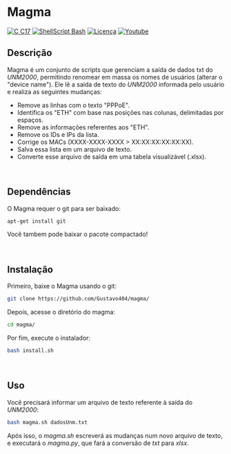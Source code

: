 # Magma

[![C C17](https://img.shields.io/badge/Python-3.11-yellow)](https://www.python.org/) [![ShellScript Bash](https://img.shields.io/badge/ShellScript-Bash-blue)](https://www.gnu.org/software/bash/) [![Licença](https://img.shields.io/badge/Licen%C3%A7a-GPL%202.0-yellow)](https://github.com/gustavo404/magma/blob/main/LICENSE) [![Youtube](https://img.shields.io/badge/Youtube-Gustavo404-red.svg)](https://youtube.com/gustavo404)

## Descrição

Magma é um conjunto de scripts que gerenciam a saída de dados txt do _UNM2000_, permitindo renomear em massa os nomes de usuários (alterar o "device name"). Ele lê a saída de texto do _UNM2000_ informada pelo usuário e realiza as seguintes mudanças:

- Remove as linhas com o texto "PPPoE".
- Identifica os "ETH" com base nas posições nas colunas, delimitadas por espaços.
- Remove as informações referentes aos "ETH".
- Remove os IDs e IPs da lista.
- Corrige os MACs (XXXX-XXXX-XXXX > XX:XX:XX:XX:XX:XX).
- Salva essa lista em um arquivo de texto.
- Converte esse arquivo de saída em uma tabela visualizável (.xlsx).

<br>

## Dependências

O Magma requer o git para ser baixado:

```bash
apt-get install git
```

Você tambem pode baixar o pacote compactado!

<br>

## Instalação

Primeiro, baixe o Magma usando o git:

```bash
git clone https://github.com/Gustavo404/magma/
```

Depois, acesse o diretório do magma:

```bash
cd magma/
```

Por fim, execute o instalador:
```bash
bash install.sh
```

<br>

## Uso

Você precisará informar um arquivo de texto referente à saída do _UNM2000_:
```bash
bash magma.sh dadosUnm.txt
```
Após isso, o _magma.sh_ escreverá as mudanças num novo arquivo de texto, e executará o _magma.py_, que fará a conversão de _txt_ para _xlsx_.
